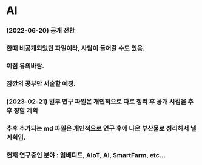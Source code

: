 # AI

### (2022-06-20) 공개 전환
### 한때 비공개되었던 파일이라, 사담이 들어갈 수도 있음.
### 이점 유의바람.

### 잠깐의 공부만 서술할 예정.

### (2023-02-21) 일부 연구 파일은 개인적으로 따로 정리 후 공개 시점을 추후 정할 계획
### 추후 추가되는 md 파일은 개인적으로 연구 후에 나온 부산물로 정리해서 낼 계획임.
### 현재 연구중인 분야 : 임베디드, AIoT, AI, SmartFarm, etc...

